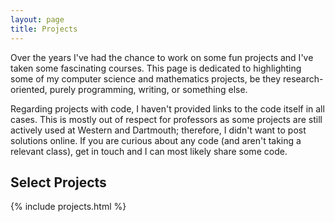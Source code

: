 ```yaml
---
layout: page
title: Projects
---
```


Over the years I've had the chance to work on some fun projects and I've taken some fascinating courses.
This page is dedicated to highlighting some of my computer science and mathematics projects,
be they research-oriented, purely programming, writing, or something else.

Regarding projects with code, I haven't provided links to the code itself in all cases.
This is mostly out of respect for professors as some projects are still actively used at Western and Dartmouth;
therefore, I didn't want to post solutions online.
If you are curious about any code (and aren't taking a relevant class), get in touch and I can most likely share some code.

<!-- see: _includes/projects.html -->
## Select Projects
{% include projects.html %}
